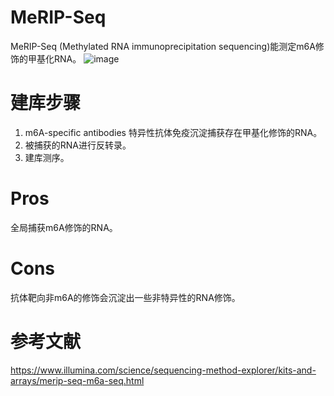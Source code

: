 # MeRIP-Seq
MeRIP-Seq (Methylated RNA immunoprecipitation sequencing)能测定m6A修饰的甲基化RNA。
![image](https://github.com/SitaoZ/Seq-assays/assets/29169319/cedb0f00-d1be-45d8-8442-3995b826294c)


# 建库步骤
1. m6A-specific antibodies 特异性抗体免疫沉淀捕获存在甲基化修饰的RNA。
2. 被捕获的RNA进行反转录。
3. 建库测序。

# Pros
全局捕获m6A修饰的RNA。

# Cons
抗体靶向非m6A的修饰会沉淀出一些非特异性的RNA修饰。

# 参考文献
https://www.illumina.com/science/sequencing-method-explorer/kits-and-arrays/merip-seq-m6a-seq.html

